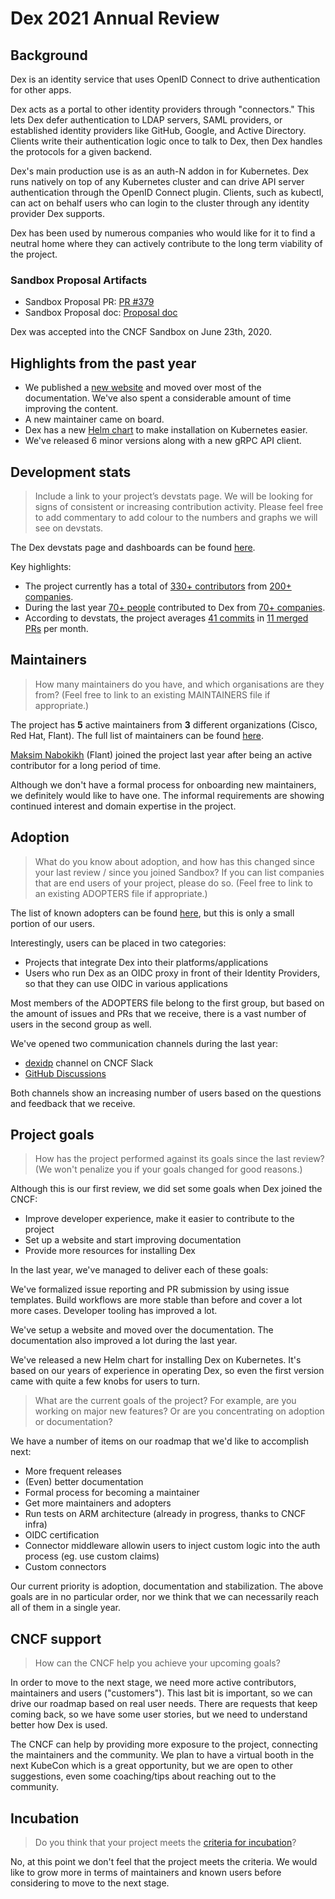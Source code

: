 # Dex 2021 Annual Review

## Background

Dex is an identity service that uses OpenID Connect to drive authentication for other apps.

Dex acts as a portal to other identity providers through "connectors." This lets Dex defer authentication to LDAP servers, SAML providers, or established identity providers like GitHub, Google, and Active Directory. Clients write their authentication logic once to talk to Dex, then Dex handles the protocols for a given backend.

Dex's main production use is as an auth-N addon in for Kubernetes. Dex runs natively on top of any Kubernetes cluster and can drive API server authentication through the OpenID Connect plugin. Clients, such as kubectl, can act on behalf users who can login to the cluster through any identity provider Dex supports.

Dex has been used by numerous companies who would like for it to find a neutral home where they can actively contribute to the long term viability of the project.

### Sandbox Proposal Artifacts

- Sandbox Proposal PR: [PR #379](https://github.com/cncf/toc/pull/379)
- Sandbox Proposal doc: [Proposal
  doc](https://github.com/cncf/toc/blob/main/proposals/dex.md)

Dex was accepted into the CNCF Sandbox on June 23th, 2020.

## Highlights from the past year

- We published a [new website](https://dexidp.io/) and moved over most of the documentation.
  We've also spent a considerable amount of time improving the content.
- A new maintainer came on board.
- Dex has a new [Helm chart](https://github.com/dexidp/helm-charts) to make installation on Kubernetes easier.
- We've released 6 minor versions along with a new gRPC API client.

## Development stats

> Include a link to your project’s devstats page. We will be looking for signs of consistent or increasing contribution activity.
> Please feel free to add commentary to add colour to the numbers and graphs we will see on devstats.

The Dex devstats page and dashboards can be found
[here](https://dex.devstats.cncf.io/d/8/dashboards?orgId=1&refresh=15m&search=open).

Key highlights:

- The project currently has a total of [330+ contributors](https://dex.devstats.cncf.io/d/22/prs-authors-table?orgId=1) from [200+ companies](https://dex.devstats.cncf.io/d/5/companies-table?orgId=1).
- During the last year [70+ people](https://dex.devstats.cncf.io/d/22/prs-authors-table?orgId=1&var-period_name=Last%20year&var-repogroup_name=All) contributed to Dex from [70+ companies](https://dex.devstats.cncf.io/d/5/companies-table?orgId=1&var-period_name=Last%20year&var-metric=contributions).
- According to devstats, the project averages [41 commits](https://dex.devstats.cncf.io/d/74/contributions-chart?orgId=1&var-period=m&var-metric=commits&var-repogroup_name=All&var-country_name=All&var-company_name=All&var-company=all&from=now-2y&to=now) in [11 merged PRs](https://dex.devstats.cncf.io/d/74/contributions-chart?orgId=1&var-period=m&var-metric=mergedprs&var-repogroup_name=All&var-country_name=All&var-company_name=All&var-company=all&from=now-2y&to=now) per month.

## Maintainers

> How many maintainers do you have, and which organisations are they from?
> (Feel free to link to an existing MAINTAINERS file if appropriate.)

The project has **5** active maintainers from **3** different organizations (Cisco, Red Hat, Flant).
The full list of maintainers can be found [here](https://github.com/dexidp/dex/blob/master/MAINTAINERS).

[Maksim Nabokikh](https://github.com/nabokihms) (Flant) joined the project last year after being an active contributor for a long period of time.

Although we don't have a formal process for onboarding new maintainers,
we definitely would like to have one.
The informal requirements are showing continued interest and domain expertise in the project.

## Adoption

> What do you know about adoption, and how has this changed since your last review / since you joined Sandbox?
> If you can list companies that are end users of your project, please do so.
> (Feel free to link to an existing ADOPTERS file if appropriate.)

The list of known adopters can be found [here](https://github.com/dexidp/dex/blob/master/ADOPTERS.md),
but this is only a small portion of our users.

Interestingly, users can be placed in two categories:

- Projects that integrate Dex into their platforms/applications
- Users who run Dex as an OIDC proxy in front of their Identity Providers, so that they can use OIDC in various applications

Most members of the ADOPTERS file belong to the first group,
but based on the amount of issues and PRs that we receive,
there is a vast number of users in the second group as well.

We've opened two communication channels during the last year:

- [dexidp](https://cloud-native.slack.com/archives/C01HF2G1R34) channel on CNCF Slack
- [GitHub Discussions](https://github.com/dexidp/dex/discussions)

Both channels show an increasing number of users based on the questions and feedback that we receive.

## Project goals

> How has the project performed against its goals since the last review?
> (We won't penalize you if your goals changed for good reasons.)

Although this is our first review, we did set some goals when Dex joined the CNCF:

- Improve developer experience, make it easier to contribute to the project
- Set up a website and start improving documentation
- Provide more resources for installing Dex

In the last year, we've managed to deliver each of these goals:

We've formalized issue reporting and PR submission by using issue templates.
Build workflows are more stable than before and cover a lot more cases.
Developer tooling has improved a lot.

We've setup a website and moved over the documentation.
The documentation also improved a lot during the last year.

We've released a new Helm chart for installing Dex on Kubernetes.
It's based on our years of experience in operating Dex,
so even the first version came with quite a few knobs for users to turn.

> What are the current goals of the project?
> For example, are you working on major new features?
> Or are you concentrating on adoption or documentation?

We have a number of items on our roadmap that we'd like to accomplish next:

- More frequent releases
- (Even) better documentation
- Formal process for becoming a maintainer
- Get more maintainers and adopters
- Run tests on ARM architecture (already in progress, thanks to CNCF infra)
- OIDC certification
- Connector middleware allowin users to inject custom logic into the auth process (eg. use custom claims)
- Custom connectors

Our current priority is adoption, documentation and stabilization.
The above goals are in no particular order, nor we think that we can necessarily reach all of them in a single year.

## CNCF support

> How can the CNCF help you achieve your upcoming goals?

In order to move to the next stage, we need more active contributors, maintainers and users ("customers").
This last bit is important, so we can drive our roadmap based on real user needs.
There are requests that keep coming back, so we have some user stories,
but we need to understand better how Dex is used.

The CNCF can help by providing more exposure to the project, connecting the maintainers and the community.
We plan to have a virtual booth in the next KubeCon which is a great opportunity,
but we are open to other suggestions, even some coaching/tips about reaching out to the community.

## Incubation

> Do you think that your project meets the [criteria for incubation](https://github.com/cncf/toc/blob/main/process/graduation_criteria.adoc#incubating-stage)?

No, at this point we don't feel that the project meets the criteria.
We would like to grow more in terms of maintainers and known users before considering to move to the next stage.
